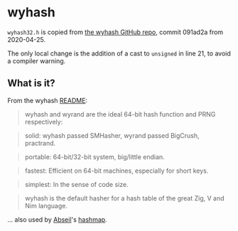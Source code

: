 # wyhash

`wyhash32.h` is copied from [the wyhash GitHub repo][1], commit  091ad2a from 2020-04-25.

The only local change is the addition of a cast to `unsigned` in line 21, to avoid a compiler warning.

## What is it?

From the wyhash [README][2]:

>wyhash and wyrand are the ideal 64-bit hash function and PRNG respectively:

>solid: wyhash passed SMHasher, wyrand passed BigCrush, practrand.

>portable: 64-bit/32-bit system, big/little endian.

>fastest: Efficient on 64-bit machines, especially for short keys.

>simplest: In the sense of code size.

>wyhash is the default hasher for a hash table of the great Zig, V and Nim language.

... also used by [Abseil][3]'s [hashmap][4].

[1]: https://github.com/wangyi-fudan/wyhash/blob/master/wyhash32.h
[2]: https://github.com/wangyi-fudan/wyhash
[3]: https://github.com/abseil/abseil-cpp
[4]: https://github.com/abseil/abseil-cpp/blob/master/absl/hash/internal/wyhash.cc
